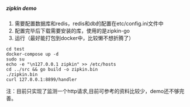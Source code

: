 ##### zipkin demo 

1. 需要配置数据库和redis，redis和db的配置在etc/config.ini文件中
2. 配置完毕后下载需要安装的库，使用的是zipkin-go
3. 运行（最好能打包到docker中，比较懒不想折腾了）


```
cd test
docker-compose up -d
sudo su
echo -e "\n127.0.0.1 zipkin" >> /etc/hosts
cd ../src && go build -o zipkin.bin
./zipkin.bin
curl 127.0.0.1:8899/handler
```



注：目前只实现了监测一个http请求,目前可参考的资料比较少，demo还不够完善。
